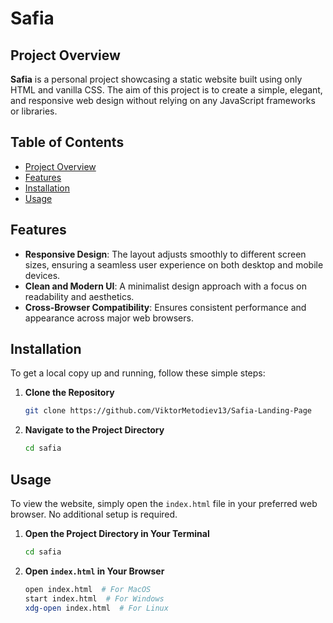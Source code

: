 # Safia

## Project Overview

**Safia** is a personal project showcasing a static website built using only HTML and vanilla CSS. The aim of this project is to create a simple, elegant, and responsive web design without relying on any JavaScript frameworks or libraries.

## Table of Contents

- [Project Overview](#project-overview)
- [Features](#features)
- [Installation](#installation)
- [Usage](#usage)

## Features

- **Responsive Design**: The layout adjusts smoothly to different screen sizes, ensuring a seamless user experience on both desktop and mobile devices.
- **Clean and Modern UI**: A minimalist design approach with a focus on readability and aesthetics.
- **Cross-Browser Compatibility**: Ensures consistent performance and appearance across major web browsers.

## Installation

To get a local copy up and running, follow these simple steps:

1. **Clone the Repository**
   ```bash
   git clone https://github.com/ViktorMetodiev13/Safia-Landing-Page
   ```

2. **Navigate to the Project Directory**
   ```bash
   cd safia
   ```

## Usage

To view the website, simply open the `index.html` file in your preferred web browser. No additional setup is required.

1. **Open the Project Directory in Your Terminal**
     ```bash
     cd safia
     ```

2. **Open `index.html` in Your Browser**
   ```bash
   open index.html  # For MacOS
   start index.html  # For Windows
   xdg-open index.html  # For Linux
